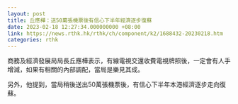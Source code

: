 ```yaml
---
layout: post
title: 丘應樺：送50萬張機票後有信心下半年經濟逐步復蘇
date: 2023-02-18 12:27:34.000000000 +08:00
link: https://news.rthk.hk/rthk/ch/component/k2/1688432-20230218.htm
categories: rthk
---
```


商務及經濟發展局局長丘應樺表示，有線電視交還收費電視牌照後，一定會有人手增減，如果有相關的內部調配，當局是樂見其成。

另外，他提到，當局稍後送出50萬張機票後，有信心下半年本港經濟逐步走向復蘇。
